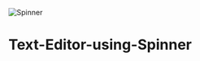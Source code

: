 ![Spinner](https://user-images.githubusercontent.com/80088403/201665004-ec462404-1ee6-45c6-854a-92f31d0b1293.png)
# Text-Editor-using-Spinner
